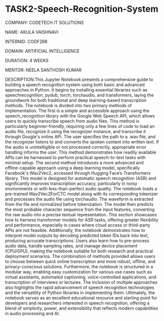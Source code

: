 # TASK2-Speech-Recognition-System
COMPANY: CODETECH IT SOLUTIONS

NAME: AKULA VAISHNAVI

INTERNID: CODF288

DOMAIN: ARTIFICIAL INTELLIGENCE

DURATION: 4 WEEKS

MENTOR: NEELA SANTHOSH KUMAR

DESCRIPTION:This Jupyter Notebook presents a comprehensive guide to building a speech recognition system using both basic and advanced approaches in Python. It begins by installing essential libraries such as speechrecognition, pydub, torch, torchaudio, and transformers, laying the groundwork for both traditional and deep learning-based transcription methods. The notebook is divided into two primary methods of implementation. The first is a simple and accessible approach using the speech_recognition library with the Google Web Speech API, which allows users to quickly transcribe speech from audio files. This method is particularly beginner-friendly, requiring only a few lines of code to load an audio file, recognize it using the recognizer instance, and transcribe it through Google's online API. The user specifies the path to a .wav file, and the recognizer listens to and converts the spoken content into written text. If the audio is unintelligible or not processed correctly, appropriate error handling informs the user. This method demonstrates how readily available APIs can be harnessed to perform practical speech-to-text tasks with minimal setup. The second method introduces a more advanced and offline-capable approach using a deep learning model, specifically Facebook's Wav2Vec2, accessed through Hugging Face’s Transformers library. This model is designed for automatic speech recognition (ASR) and significantly improves transcription accuracy, particularly in noisy environments or with less-than-perfect audio quality. The notebook loads a pre-trained Wav2Vec2ForCTC model along with its corresponding tokenizer and processes the audio file using torchaudio. The waveform is extracted from the file and normalized before tokenization. The model then predicts the most probable character sequence from the input features, converting the raw audio into a precise textual representation. This section showcases how to harness transformer models for ASR tasks, offering greater flexibility and performance, especially in cases where cloud access or third-party APIs are not feasible. Additionally, the notebook demonstrates how to interpret model outputs by decoding predicted token IDs back into text, producing accurate transcriptions. Users also learn how to pre-process audio data, handle sampling rates, and manage device placement (CPU/GPU), making the notebook suitable for both research and practical deployment scenarios. The combination of methods provided allows users to choose between quick online transcription and more robust, offline, and privacy-conscious solutions. Furthermore, the notebook is structured in a modular way, enabling easy customization for various use cases such as virtual assistants, automated captioning, voice-controlled applications, and transcription of interviews or lectures. The inclusion of multiple approaches also highlights the rapid advancement of speech recognition technologies and the versatility of Python libraries in implementing them. Ultimately, the notebook serves as an excellent educational resource and starting point for developers and researchers interested in speech recognition, offering a blend of simplicity, power, and extensibility that reflects modern capabilities in audio processing and AI.
